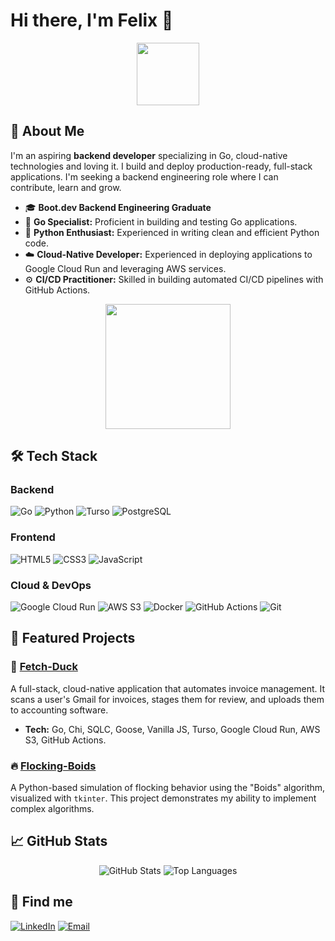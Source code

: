 # Hi there, I'm Felix 👋

<div align="center">
  <img src="https://media.giphy.com/media/M9gbBd9nbDrOTu1Mqx/giphy.gif" width="100"/>
</div>

## 🚀 About Me

I'm an aspiring **backend developer** specializing in Go, cloud-native technologies and loving it. I build and deploy production-ready, full-stack applications. I'm seeking a backend engineering role where I can contribute, learn and grow.

- 🎓 **Boot.dev Backend Engineering Graduate**
- 🐹 **Go Specialist:** Proficient in building and testing Go applications.
- 🐍 **Python Enthusiast:** Experienced in writing clean and efficient Python code.
- ☁️ **Cloud-Native Developer:** Experienced in deploying applications to Google Cloud Run and leveraging AWS services.
- ⚙️ **CI/CD Practitioner:** Skilled in building automated CI/CD pipelines with GitHub Actions.

<div align="center">
  <img src="https://media.giphy.com/media/LaVp0AyqR5bGsC5Cbm/giphy.gif" width="200"/>
</div>

## 🛠️ Tech Stack

### Backend
![Go](https://img.shields.io/badge/-Go-00ADD8?style=flat&logo=go&logoColor=white)
![Python](https://img.shields.io/badge/-Python-3776AB?style=flat&logo=python&logoColor=white)
![Turso](https://img.shields.io/badge/-Turso-336791?style=flat&logo=turso&logoColor=white)
![PostgreSQL](https://img.shields.io/badge/-PostgreSQL-336791?style=flat&logo=postgresql&logoColor=white)

### Frontend
![HTML5](https://img.shields.io/badge/-HTML5-E34F26?style=flat&logo=html5&logoColor=white)
![CSS3](https://img.shields.io/badge/-CSS3-1572B6?style=flat&logo=css3&logoColor=white)
![JavaScript](https://img.shields.io/badge/-JavaScript-F7DF1E?style=flat&logo=javascript&logoColor=black)

### Cloud & DevOps
![Google Cloud Run](https://img.shields.io/badge/-Google_Cloud_Run-4285F4?style=flat&logo=google-cloud&logoColor=white)
![AWS S3](https://img.shields.io/badge/-AWS_S3-569A31?style=flat&logo=amazon-aws&logoColor=white)
![Docker](https://img.shields.io/badge/-Docker-2496ED?style=flat&logo=docker&logoColor=white)
![GitHub Actions](https://img.shields.io/badge/-GitHub_Actions-2088FF?style=flat&logo=github-actions&logoColor=white)
![Git](https.img.shields.io/badge/-Git-F05032?style=flat&logo=git&logoColor=white)

## 🌟 Featured Projects

### 🚀 [Fetch-Duck](https://github.com/felixsolom/fetch-duck)
A full-stack, cloud-native application that automates invoice management. It scans a user's Gmail for invoices, stages them for review, and uploads them to accounting software.

- **Tech:** Go, Chi, SQLC, Goose, Vanilla JS, Turso, Google Cloud Run, AWS S3, GitHub Actions.

### 🔥 [Flocking-Boids](https://github.com/felixsolom/flocking-boids)
A Python-based simulation of flocking behavior using the "Boids" algorithm, visualized with `tkinter`. This project demonstrates my ability to implement complex algorithms.

## 📈 GitHub Stats

<div align="center">
  <img src="https://github-readme-stats.vercel.app/api?username=felixsolom&show_icons=true&theme=radical" alt="GitHub Stats" />
  <img src="https://github-readme-stats.vercel.app/api/top-langs/?username=felixsolom&layout=compact&theme=radical" alt="Top Languages" />
</div>

## 🤝 Find me

[![LinkedIn](https://img.shields.io/badge/-LinkedIn-0077B5?style=flat&logo=linkedin&logoColor=white)](https://www.linkedin.com/in/felix-solomon-a45395295/)
[![Email](https://img.shields.io/badge/-Email-D14836?style=flat&logo=gmail&logoColor=white)](mailto:felixsolom@gmail.com)